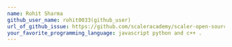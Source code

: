 ```yaml
---
name: Rohit Sharma
github_user_name: rohit0033(github_user)
url_of_github_issue: https://github.com/scaleracademy/scaler-open-source-september-challenge/issues/115
your_favorite_programming_language: javascript python and c++ .
---
```

